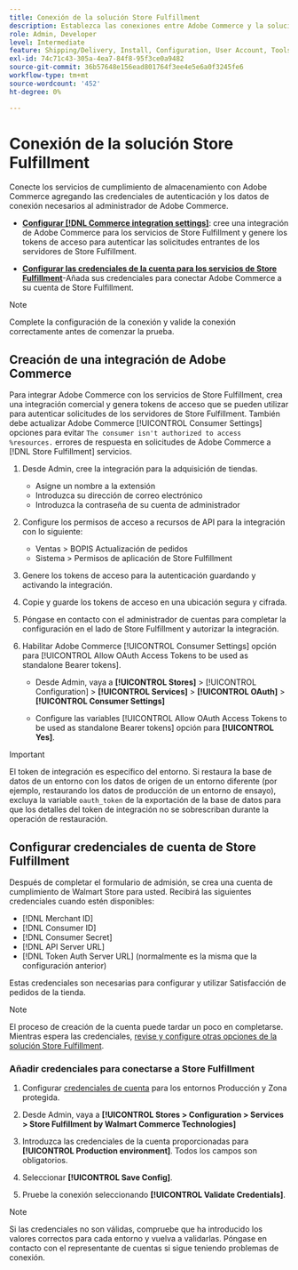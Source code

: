 ```yaml
---
title: Conexión de la solución Store Fulfillment
description: Establezca las conexiones entre Adobe Commerce y la solución Store Fulfillment. Cree y autorice una integración de Adobe Commerce y añada las credenciales de la cuenta Store Fulfillment a la configuración del servicio Adobe Commerce.
role: Admin, Developer
level: Intermediate
feature: Shipping/Delivery, Install, Configuration, User Account, Tools and External Services
exl-id: 74c71c43-305a-4ea7-84f8-95f3ce0a9482
source-git-commit: 36b57648e156ead801764f3ee4e5e6a0f3245fe6
workflow-type: tm+mt
source-wordcount: '452'
ht-degree: 0%

---
```


# Conexión de la solución Store Fulfillment

Conecte los servicios de cumplimiento de almacenamiento con Adobe Commerce agregando las credenciales de autenticación y los datos de conexión necesarios al administrador de Adobe Commerce.

- **[Configurar [!DNL Commerce integration settings]](#create-an-adobe-commerce-integration)**: cree una integración de Adobe Commerce para los servicios de Store Fulfillment y genere los tokens de acceso para autenticar las solicitudes entrantes de los servidores de Store Fulfillment.

- **[Configurar las credenciales de la cuenta para los servicios de Store Fulfillment](#configure-store-fulfillment-account-credentials)**-Añada sus credenciales para conectar Adobe Commerce a su cuenta de Store Fulfillment.

>[!NOTE]
>
>Complete la configuración de la conexión y valide la conexión correctamente antes de comenzar la prueba.

## Creación de una integración de Adobe Commerce

Para integrar Adobe Commerce con los servicios de Store Fulfillment, crea una integración comercial y genera tokens de acceso que se pueden utilizar para autenticar solicitudes de los servidores de Store Fulfillment. También debe actualizar Adobe Commerce [!UICONTROL Consumer Settings] opciones para evitar `The consumer isn't authorized to access %resources.` errores de respuesta en solicitudes de Adobe Commerce a [!DNL Store Fulfillment] servicios.

1. Desde Admin, cree la integración para la adquisición de tiendas.

   - Asigne un nombre a la extensión
   - Introduzca su dirección de correo electrónico
   - Introduzca la contraseña de su cuenta de administrador

1. Configure los permisos de acceso a recursos de API para la integración con lo siguiente:

   - Ventas > BOPIS Actualización de pedidos
   - Sistema > Permisos de aplicación de Store Fulfillment

1. Genere los tokens de acceso para la autenticación guardando y activando la integración.

1. Copie y guarde los tokens de acceso en una ubicación segura y cifrada.

1. Póngase en contacto con el administrador de cuentas para completar la configuración en el lado de Store Fulfillment y autorizar la integración.

1. Habilitar Adobe Commerce [!UICONTROL Consumer Settings] opción para [!UICONTROL Allow OAuth Access Tokens to be used as standalone Bearer tokens].

   - Desde Admin, vaya a **[!UICONTROL Stores]** >  [!UICONTROL Configuration] > **[!UICONTROL Services]** >  **[!UICONTROL OAuth]** > **[!UICONTROL Consumer Settings]**

   - Configure las variables [!UICONTROL Allow OAuth Access Tokens to be used as standalone Bearer tokens] opción para **[!UICONTROL Yes]**.

>[!IMPORTANT]
>
> El token de integración es específico del entorno. Si restaura la base de datos de un entorno con los datos de origen de un entorno diferente (por ejemplo, restaurando los datos de producción de un entorno de ensayo), excluya la variable `oauth_token` de la exportación de la base de datos para que los detalles del token de integración no se sobrescriban durante la operación de restauración.


## Configurar credenciales de cuenta de Store Fulfillment

Después de completar el formulario de admisión, se crea una cuenta de cumplimiento de Walmart Store para usted. Recibirá las siguientes credenciales cuando estén disponibles:

- [!DNL Merchant ID]
- [!DNL Consumer ID]
- [!DNL Consumer Secret]
- [!DNL API Server URL]
- [!DNL Token Auth Server URL] (normalmente es la misma que la configuración anterior)

Estas credenciales son necesarias para configurar y utilizar Satisfacción de pedidos de la tienda.

>[!NOTE]
>
>El proceso de creación de la cuenta puede tardar un poco en completarse. Mientras espera las credenciales, [revise y configure otras opciones de la solución Store Fulfillment](service-config-settings-overview.md).

### Añadir credenciales para conectarse a Store Fulfillment

1. Configurar [credenciales de cuenta](enable-general.md) para los entornos Producción y Zona protegida.

1. Desde Admin, vaya a **[!UICONTROL Stores > Configuration > Services > Store Fulfillment by Walmart Commerce Technologies]**

1. Introduzca las credenciales de la cuenta proporcionadas para **[!UICONTROL Production environment]**. Todos los campos son obligatorios.

1. Seleccionar **[!UICONTROL Save Config]**.

1. Pruebe la conexión seleccionando **[!UICONTROL Validate Credentials]**.

>[!NOTE]
>
>Si las credenciales no son válidas, compruebe que ha introducido los valores correctos para cada entorno y vuelva a validarlas. Póngase en contacto con el representante de cuentas si sigue teniendo problemas de conexión.
